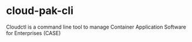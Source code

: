 # cloud-pak-cli
Cloudctl is a command line tool to manage Container Application Software for Enterprises (CASE)
